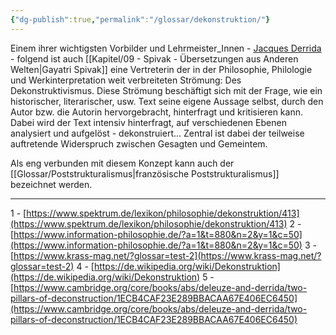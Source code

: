 ```yaml
---
{"dg-publish":true,"permalink":"/glossar/dekonstruktion/"}
---
```

 

Einem ihrer wichtigsten Vorbilder und Lehrmeister_Innen - [Jacques Derrida](https://de.wikipedia.org/wiki/Jacques_Derrida) - folgend ist auch [[Kapitel/09 - Spivak - Übersetzungen aus Anderen Welten\|Gayatri Spivak]] eine Vertreterin der in der Philosophie, Philologie und Werkinterpretation weit verbreiteten Strömung: Des Dekonstruktivismus.
Diese Strömung beschäftigt sich mit der Frage, wie ein historischer, literarischer, usw. Text seine eigene Aussage selbst, durch den Autor bzw. die Autorin hervorgebracht, hinterfragt und kritisieren kann. Dabei wird der Text intensiv hinterfragt, auf verschiedenen Ebenen analysiert und aufgelöst - dekonstruiert...
Zentral ist dabei der teilweise auftretende Widerspruch zwischen Gesagten und Gemeintem.

Als eng verbunden mit diesem Konzept kann auch der [[Glossar/Poststrukturalismus\|französische Poststrukturalismus]] bezeichnet werden.


---
1 - [https://www.spektrum.de/lexikon/philosophie/dekonstruktion/413](https://www.spektrum.de/lexikon/philosophie/dekonstruktion/413)
2 - [https://www.information-philosophie.de/?a=1&t=880&n=2&y=1&c=50](https://www.information-philosophie.de/?a=1&t=880&n=2&y=1&c=50)
3 - [https://www.krass-mag.net/?glossar=test-2](https://www.krass-mag.net/?glossar=test-2)
4 - [https://de.wikipedia.org/wiki/Dekonstruktion](https://de.wikipedia.org/wiki/Dekonstruktion)
5 - [https://www.cambridge.org/core/books/abs/deleuze-and-derrida/two-pillars-of-deconstruction/1ECB4CAF23E289BBACAA67E406EC6450](https://www.cambridge.org/core/books/abs/deleuze-and-derrida/two-pillars-of-deconstruction/1ECB4CAF23E289BBACAA67E406EC6450)
